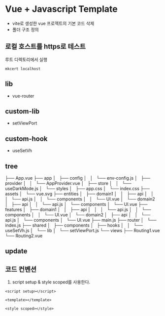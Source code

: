 # Vue + Javascript Template

- vite로 생성한 vue 프로젝트의 기본 코드 삭제
- 폴더 구조 정의

## 로컬 호스트를 https로 테스트

루트 디렉토리에서 실행

```
mkcert localhost
```

## lib

- vue-router

## custom-lib

- setViewPort

## custom-hook

- useSetVh

## tree

├── App.vue
├── app
│   ├── config
│   │   └── env-config.js
│   ├── provider
│   │   └── AppProvider.vue
│   ├── store
│   │   └── useDarkMode.js
│   └── styles
│   ├── app.css
│   └── index.css
├── assets
│   └── vue.svg
├── entities
│   ├── domain1
│   │   ├── api
│   │   │   └── api.js
│   │   └── components
│   │   └── UI.vue
│   └── domain2
│   ├── api
│   │   └── api.js
│   └── components
│   └── UI.vue
├── features
│   ├── domain1
│   │   ├── api
│   │   │   └── api.js
│   │   └── components
│   │   └── UI.vue
│   └── domain2
│   ├── api
│   │   └── api.js
│   └── components
│   └── UI.vue
├── main.js
├── router
│   └── index.js
├── shared
│   ├── components
│   ├── hooks
│   │   └── useSetVh.js
│   └── lib
│   └── setViewPort.js
└── views
├── Routing1.vue
└── Routing2.vue

## update

## 코드 컨벤션

1. script setup & style scoped를 사용한다.

```
<script setup></script>

<template></template>

<style scoped></style>
```
